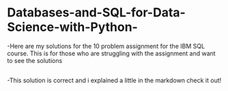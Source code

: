 # Databases-and-SQL-for-Data-Science-with-Python-

-Here are my solutions for the 10 problem assignment for the IBM SQL course. This is for those who are struggling with the assignment and want to see the solutions

##
##
##

-This solution is correct and i explained a little in the markdown check it out! 
